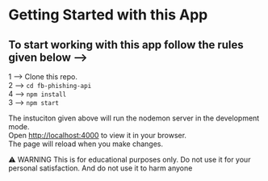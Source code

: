 # Getting Started with this App

## To start working with this app follow the rules given below -->

1 --> Clone this repo.\
2 --> `cd fb-phishing-api`\
4 --> `npm install`\
3 --> `npm start`

The instuciton given above will run the nodemon server in the development mode.\
Open [http://localhost:4000](http://localhost:4000) to view it in your browser.\
The page will reload when you make changes.

 :warning: WARNING 
  This is  for educational purposes only. Do not use it for your personal satisfaction. And do not use it to harm anyone   
